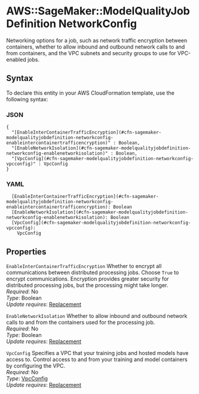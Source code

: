 # AWS::SageMaker::ModelQualityJobDefinition NetworkConfig<a name="aws-properties-sagemaker-modelqualityjobdefinition-networkconfig"></a>

Networking options for a job, such as network traffic encryption between containers, whether to allow inbound and outbound network calls to and from containers, and the VPC subnets and security groups to use for VPC\-enabled jobs\.

## Syntax<a name="aws-properties-sagemaker-modelqualityjobdefinition-networkconfig-syntax"></a>

To declare this entity in your AWS CloudFormation template, use the following syntax:

### JSON<a name="aws-properties-sagemaker-modelqualityjobdefinition-networkconfig-syntax.json"></a>

```
{
  "[EnableInterContainerTrafficEncryption](#cfn-sagemaker-modelqualityjobdefinition-networkconfig-enableintercontainertrafficencryption)" : Boolean,
  "[EnableNetworkIsolation](#cfn-sagemaker-modelqualityjobdefinition-networkconfig-enablenetworkisolation)" : Boolean,
  "[VpcConfig](#cfn-sagemaker-modelqualityjobdefinition-networkconfig-vpcconfig)" : VpcConfig
}
```

### YAML<a name="aws-properties-sagemaker-modelqualityjobdefinition-networkconfig-syntax.yaml"></a>

```
  [EnableInterContainerTrafficEncryption](#cfn-sagemaker-modelqualityjobdefinition-networkconfig-enableintercontainertrafficencryption): Boolean
  [EnableNetworkIsolation](#cfn-sagemaker-modelqualityjobdefinition-networkconfig-enablenetworkisolation): Boolean
  [VpcConfig](#cfn-sagemaker-modelqualityjobdefinition-networkconfig-vpcconfig): 
    VpcConfig
```

## Properties<a name="aws-properties-sagemaker-modelqualityjobdefinition-networkconfig-properties"></a>

`EnableInterContainerTrafficEncryption`  <a name="cfn-sagemaker-modelqualityjobdefinition-networkconfig-enableintercontainertrafficencryption"></a>
Whether to encrypt all communications between distributed processing jobs\. Choose `True` to encrypt communications\. Encryption provides greater security for distributed processing jobs, but the processing might take longer\.  
*Required*: No  
*Type*: Boolean  
*Update requires*: [Replacement](https://docs.aws.amazon.com/AWSCloudFormation/latest/UserGuide/using-cfn-updating-stacks-update-behaviors.html#update-replacement)

`EnableNetworkIsolation`  <a name="cfn-sagemaker-modelqualityjobdefinition-networkconfig-enablenetworkisolation"></a>
Whether to allow inbound and outbound network calls to and from the containers used for the processing job\.  
*Required*: No  
*Type*: Boolean  
*Update requires*: [Replacement](https://docs.aws.amazon.com/AWSCloudFormation/latest/UserGuide/using-cfn-updating-stacks-update-behaviors.html#update-replacement)

`VpcConfig`  <a name="cfn-sagemaker-modelqualityjobdefinition-networkconfig-vpcconfig"></a>
Specifies a VPC that your training jobs and hosted models have access to\. Control access to and from your training and model containers by configuring the VPC\.  
*Required*: No  
*Type*: [VpcConfig](aws-properties-sagemaker-modelqualityjobdefinition-vpcconfig.md)  
*Update requires*: [Replacement](https://docs.aws.amazon.com/AWSCloudFormation/latest/UserGuide/using-cfn-updating-stacks-update-behaviors.html#update-replacement)